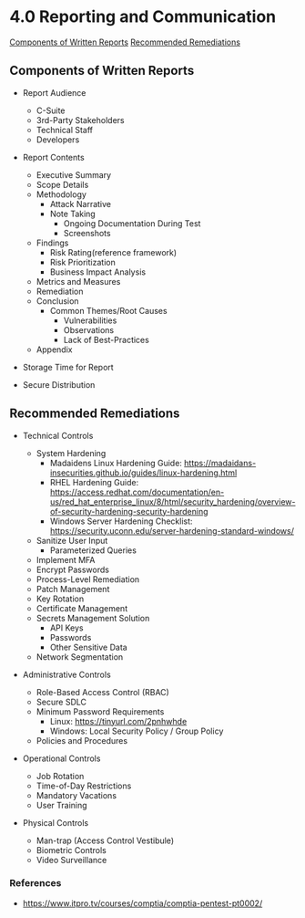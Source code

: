 # 4.0 Reporting and Communication

[Components of Written Reports](#components-of-written-reports)
[Recommended Remediations](#recommended-remediations)

## Components of Written Reports
* Report Audience
   * C-Suite
   * 3rd-Party Stakeholders
   * Technical Staff
   * Developers

* Report Contents
   * Executive Summary
   * Scope Details
   * Methodology
      * Attack Narrative
      * Note Taking
         * Ongoing Documentation During Test
         * Screenshots
   * Findings 
      * Risk Rating(reference framework)
      * Risk Prioritization
      * Business Impact Analysis
   * Metrics and Measures
   * Remediation
   * Conclusion
      * Common Themes/Root Causes
         * Vulnerabilities
         * Observations
         * Lack of Best-Practices
   * Appendix

* Storage Time for Report

* Secure Distribution

## Recommended Remediations

+ Technical Controls
  - System Hardening
    + Madaidens Linux Hardening Guide: https://madaidans-insecurities.github.io/guides/linux-hardening.html
    + RHEL Hardening Guide: https://access.redhat.com/documentation/en-us/red_hat_enterprise_linux/8/html/security_hardening/overview-of-security-hardening-security-hardening
    + Windows Server Hardening Checklist: https://security.uconn.edu/server-hardening-standard-windows/
  - Sanitize User Input
    + Parameterized Queries
  - Implement MFA
  - Encrypt Passwords
  - Process-Level Remediation
  - Patch Management
  - Key Rotation
  - Certificate Management
  - Secrets Management Solution
    + API Keys
    + Passwords
    + Other Sensitive Data
  - Network Segmentation  
  
+ Administrative Controls
  - Role-Based Access Control (RBAC)
  - Secure SDLC
  - Minimum Password Requirements
    + Linux: https://tinyurl.com/2pnhwhde
    + Windows: Local Security Policy / Group Policy
  - Policies and Procedures  
  
+ Operational Controls
  - Job Rotation
  - Time-of-Day Restrictions
  - Mandatory Vacations
  - User Training  
  
+ Physical Controls
  - Man-trap (Access Control Vestibule)
  - Biometric Controls
  - Video Surveillance



### References
* https://www.itpro.tv/courses/comptia/comptia-pentest-pt0002/
